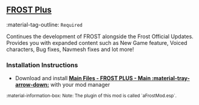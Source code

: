 ## [FROST Plus](https://www.nexusmods.com/fallout4/mods/48847)
:material-tag-outline: `Required`

Continues the development of FROST alongside the Frost Official Updates. 
Provides you with expanded content such as New Game feature, Voiced characters, Bug fixes, Navmesh fixes and lot more!

### Installation Instructions
* Download and install **[Main Files - FROST PLUS - Main :material-tray-arrow-down:](https://www.nexusmods.com/fallout4/mods/48847?tab=files)** with your mod manager

<small>
:material-information-box:
Note: The plugin of this mod is called `aFrostMod.esp`.
</small>